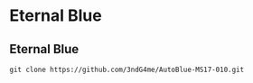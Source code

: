 # Eternal Blue

## Eternal Blue

```text
git clone https://github.com/3ndG4me/AutoBlue-MS17-010.git
```



